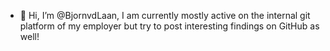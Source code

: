 - 👋 Hi, I’m @BjornvdLaan, I am currently mostly active on the internal git platform of my employer but try to post interesting findings on GitHub as well!

<!---
BjornvdLaan/BjornvdLaan is a ✨ special ✨ repository because its `README.md` (this file) appears on your GitHub profile.
You can click the Preview link to take a look at your changes.
--->
